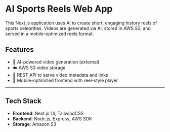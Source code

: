 # AI Sports Reels Web App

This Next.js application uses AI to create short, engaging history reels of sports celebrities. Videos are generated via AI, stored in AWS S3, and served in a mobile-optimized reels format.

## Features

- 🎥 AI-powered video generation (external)
- ☁️ AWS S3 video storage
- 🔗 REST API to serve video metadata and links
- 📱 Mobile-optimized frontend with reel-style player

---

## Tech Stack

- **Frontend**: Next.js 14, TailwindCSS
- **Backend**: Node.js, Express, AWS SDK
- **Storage**: Amazon S3
